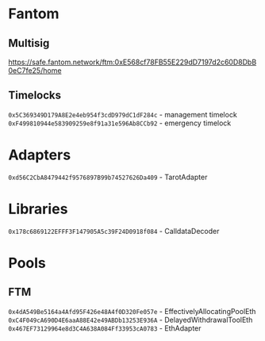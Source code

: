 # Fantom 
## Multisig
https://safe.fantom.network/ftm:0xE568cf78FB55E229dD7197d2c60D8DbB0eC7fe25/home

## Timelocks
`0x5C369349D179A8E2e4eb954f3cdD979dC1dF284c` - management timelock
`0xF499810944e583909259e8f91a31e596Ab8CCb92` - emergency timelock

# Adapters
`0xd56C2CbA8479442f9576897B99b74527626Da409` - TarotAdapter

# Libraries
`0x178c6869122EFFF3F147905A5c39F24D0918f084` - CalldataDecoder

# Pools
## FTM
`0x4dA549Be5164a4Afd95F426e48A4f0D320Fe057e` - EffectivelyAllocatingPoolEth
`0xC4F049cA690D4E6aaA88E42e49ABDb13253E936A` - DelayedWithdrawalToolEth
`0x467EF73129964e8d3C4A638A084Ff33953cA0783` - EthAdapter
